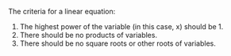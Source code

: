 The criteria for a linear equation:
1. The highest power of the variable (in this case, x) should be 1.
2. There should be no products of variables.
3. There should be no square roots or other roots of variables.

